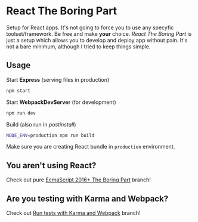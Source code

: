 # React The Boring Part

Setup for React apps. It's not going to force you to use any specyfic toolset/framework. Be free and make **your** choice. *React The Boring Part* is just a setup which allows you to develop and deploy app without pain. It's not a bare minimum, although I tried to keep things simple.

## Usage

Start **Express** (serving files in production)

```bash
npm start
```

Start **WebpackDevServer** (for development)

```bash
npm run dev
```

Build (also run in *postinstall*)

```bash
NODE_ENV=production npm run build
```

Make sure you are creating React bundle in `production` environment.

## You aren't using React?

Check out pure [EcmaScript 2016+ The Boring Part](https://github.com/MichalZalecki/react-the-boring-part/tree/pure-es) branch!

## Are you testing with Karma and Webpack?

Check out [Run tests with Karma and Webpack](https://github.com/MichalZalecki/react-the-boring-part/tree/karma-webpack) branch!
